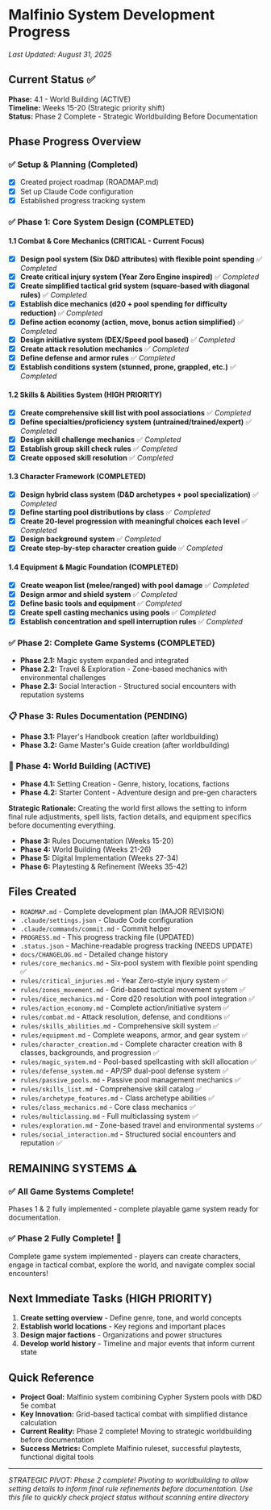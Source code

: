 # Malfinio System Development Progress

*Last Updated: August 31, 2025*

## Current Status ✅ 
**Phase:** 4.1 - World Building (ACTIVE)  
**Timeline:** Weeks 15-20 (Strategic priority shift)  
**Status:** Phase 2 Complete - Strategic Worldbuilding Before Documentation  

## Phase Progress Overview

### ✅ Setup & Planning (Completed)
- [x] Created project roadmap (ROADMAP.md)
- [x] Set up Claude Code configuration
- [x] Established progress tracking system

### ✅ Phase 1: Core System Design (COMPLETED)

#### 1.1 Combat & Core Mechanics (CRITICAL - Current Focus)
- [x] **Design pool system (Six D&D attributes) with flexible point spending** ✅ *Completed*
- [x] **Create critical injury system (Year Zero Engine inspired)** ✅ *Completed*
- [x] **Create simplified tactical grid system (square-based with diagonal rules)** ✅ *Completed*
- [x] **Establish dice mechanics (d20 + pool spending for difficulty reduction)** ✅ *Completed*
- [x] **Define action economy (action, move, bonus action simplified)** ✅ *Completed*
- [x] **Design initiative system (DEX/Speed pool based)** ✅ *Completed*
- [x] **Create attack resolution mechanics** ✅ *Completed*
- [x] **Define defense and armor rules** ✅ *Completed*
- [x] **Establish conditions system (stunned, prone, grappled, etc.)** ✅ *Completed*

#### 1.2 Skills & Abilities System (HIGH PRIORITY)
- [x] **Create comprehensive skill list with pool associations** ✅ *Completed*
- [x] **Define specialties/proficiency system (untrained/trained/expert)** ✅ *Completed*
- [x] **Design skill challenge mechanics** ✅ *Completed*
- [x] **Establish group skill check rules** ✅ *Completed*
- [x] **Create opposed skill resolution** ✅ *Completed*

#### 1.3 Character Framework (COMPLETED)
- [x] **Design hybrid class system (D&D archetypes + pool specialization)** ✅ *Completed*
- [x] **Define starting pool distributions by class** ✅ *Completed*
- [x] **Create 20-level progression with meaningful choices each level** ✅ *Completed*
- [x] **Design background system** ✅ *Completed*
- [x] **Create step-by-step character creation guide** ✅ *Completed*

#### 1.4 Equipment & Magic Foundation (COMPLETED)
- [x] **Create weapon list (melee/ranged) with pool damage** ✅ *Completed*
- [x] **Design armor and shield system** ✅ *Completed*
- [x] **Define basic tools and equipment** ✅ *Completed*
- [x] **Create spell casting mechanics using pools** ✅ *Completed*
- [x] **Establish concentration and spell interruption rules** ✅ *Completed*

### ✅ Phase 2: Complete Game Systems (COMPLETED)
- **Phase 2.1:** Magic system expanded and integrated
- **Phase 2.2:** Travel & Exploration - Zone-based mechanics with environmental challenges
- **Phase 2.3:** Social Interaction - Structured social encounters with reputation systems

### 📋 Phase 3: Rules Documentation (PENDING)
- **Phase 3.1:** Player's Handbook creation (after worldbuilding)
- **Phase 3.2:** Game Master's Guide creation (after worldbuilding)

### 🔄 Phase 4: World Building (ACTIVE)
- **Phase 4.1:** Setting Creation - Genre, history, locations, factions
- **Phase 4.2:** Starter Content - Adventure design and pre-gen characters

**Strategic Rationale:** Creating the world first allows the setting to inform final rule adjustments, spell lists, faction details, and equipment specifics before documenting everything.
- **Phase 3:** Rules Documentation (Weeks 15-20)
- **Phase 4:** World Building (Weeks 21-26)
- **Phase 5:** Digital Implementation (Weeks 27-34)
- **Phase 6:** Playtesting & Refinement (Weeks 35-42)

## Files Created
- `ROADMAP.md` - Complete development plan (MAJOR REVISION)
- `.claude/settings.json` - Claude Code configuration
- `.claude/commands/commit.md` - Commit helper
- `PROGRESS.md` - This progress tracking file (UPDATED)
- `.status.json` - Machine-readable progress tracking (NEEDS UPDATE)
- `docs/CHANGELOG.md` - Detailed change history
- `rules/core_mechanics.md` - Six-pool system with flexible point spending ✅
- `rules/critical_injuries.md` - Year Zero-style injury system ✅
- `rules/zones_movement.md` - Grid-based tactical movement system ✅
- `rules/dice_mechanics.md` - Core d20 resolution with pool integration ✅
- `rules/action_economy.md` - Complete action/initiative system ✅
- `rules/combat.md` - Attack resolution, defense, and conditions ✅
- `rules/skills_abilities.md` - Comprehensive skill system ✅
- `rules/equipment.md` - Complete weapons, armor, and gear system ✅
- `rules/character_creation.md` - Complete character creation with 8 classes, backgrounds, and progression ✅
- `rules/magic_system.md` - Pool-based spellcasting with skill allocation ✅
- `rules/defense_system.md` - AP/SP dual-pool defense system ✅
- `rules/passive_pools.md` - Passive pool management mechanics ✅
- `rules/skills_list.md` - Comprehensive skill catalog ✅
- `rules/archetype_features.md` - Class archetype abilities ✅
- `rules/class_mechanics.md` - Core class mechanics ✅
- `rules/multiclassing.md` - Full multiclassing system ✅
- `rules/exploration.md` - Zone-based travel and environmental systems ✅
- `rules/social_interaction.md` - Structured social encounters and reputation ✅

## REMAINING SYSTEMS ⚠️

### ✅ All Game Systems Complete!
Phases 1 & 2 fully implemented - complete playable game system ready for documentation.

### ✅ Phase 2 Fully Complete! 🎉
Complete game system implemented - players can create characters, engage in tactical combat, explore the world, and navigate complex social encounters!

## Next Immediate Tasks (HIGH PRIORITY)
1. **Create setting overview** - Define genre, tone, and world concepts
2. **Establish world locations** - Key regions and important places
3. **Design major factions** - Organizations and power structures
4. **Develop world history** - Timeline and major events that inform current state

## Quick Reference
- **Project Goal:** Malfinio system combining Cypher System pools with D&D 5e combat
- **Key Innovation:** Grid-based tactical combat with simplified distance calculation
- **Current Reality:** Phase 2 complete! Moving to strategic worldbuilding before documentation
- **Success Metrics:** Complete Malfinio ruleset, successful playtests, functional digital tools

---
*STRATEGIC PIVOT: Phase 2 complete! Pivoting to worldbuilding to allow setting details to inform final rule refinements before documentation.*
*Use this file to quickly check project status without scanning entire directory*